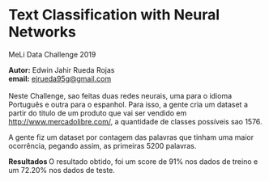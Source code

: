# Text Classification with Neural Networks
 MeLi Data Challenge 2019

<b>Autor:</b> Edwin Jahir Rueda Rojas<br>
<b>email:</b> ejrueda95g@gmail.com<br><br>
Neste Challenge, sao feitas duas redes neurais, uma para o idioma Português e outra para o espanhol. Para isso, a gente
cria um dataset a partir do titulo de um produto que vai ser vendido em http://www.mercadolibre.com/, a quantidade de classes
possíveis sao 1576.

A gente fiz um dataset por contagem das palavras que tinham uma maior ocorrência, pegando assim, as primeiras 5200 palavras.

<b> Resultados </b>
O resultado obtido, foi um score de 91% nos dados de treino e um 72.20% nos dados de teste.
